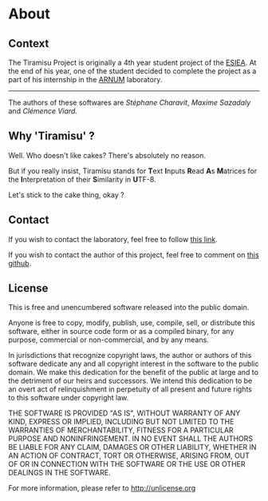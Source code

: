 # About

## Context


The Tiramisu Project is originally a 4th year student project of the [ESIEA](https://en.esiea.fr/). At the end of his year, one of the student decided to complete the project as a part of his internship in the [ARNUM](http://www.arnum.fr/) laboratory.

---

The authors of these softwares are *Stéphane Charavit*, *Maxime Sazadaly* and *Clémence Viard*.

## Why 'Tiramisu' ?

Well. Who doesn't like cakes? There's absolutely no reason. 

But if you really insist, Tiramisu stands for **T**ext **I**nputs **R**ead **A**s **M**atrices for the **I**nterpretation of their **S**imilarity in **U**TF-8.

Let's stick to the cake thing, okay ?


## Contact

If you wish to contact the laboratory, feel free to follow [this link](http://www.arnum.fr/contact/).

If you wish to contact the author of this project, feel free to comment on [this github](https://github.com/Khreas/Tiramisu-authorRecognition).

## License

This is free and unencumbered software released into the public domain.

Anyone is free to copy, modify, publish, use, compile, sell, or
distribute this software, either in source code form or as a compiled
binary, for any purpose, commercial or non-commercial, and by any
means.

In jurisdictions that recognize copyright laws, the author or authors
of this software dedicate any and all copyright interest in the
software to the public domain. We make this dedication for the benefit
of the public at large and to the detriment of our heirs and
successors. We intend this dedication to be an overt act of
relinquishment in perpetuity of all present and future rights to this
software under copyright law.

THE SOFTWARE IS PROVIDED "AS IS", WITHOUT WARRANTY OF ANY KIND,
EXPRESS OR IMPLIED, INCLUDING BUT NOT LIMITED TO THE WARRANTIES OF
MERCHANTABILITY, FITNESS FOR A PARTICULAR PURPOSE AND NONINFRINGEMENT.
IN NO EVENT SHALL THE AUTHORS BE LIABLE FOR ANY CLAIM, DAMAGES OR
OTHER LIABILITY, WHETHER IN AN ACTION OF CONTRACT, TORT OR OTHERWISE,
ARISING FROM, OUT OF OR IN CONNECTION WITH THE SOFTWARE OR THE USE OR
OTHER DEALINGS IN THE SOFTWARE.

For more information, please refer to <http://unlicense.org>